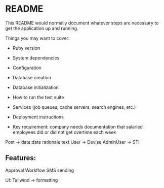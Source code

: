 # README

This README would normally document whatever steps are necessary to get the
application up and running.

Things you may want to cover:

* Ruby version

* System dependencies

* Configuration

* Database creation

* Database initialization

* How to run the test suite

* Services (job queues, cache servers, search engines, etc.)

* Deployment instructions

* Key requirement: company needs documentation that salaried employees did or did not get overtime each week 

Post -> date:date rationale:text 
User -> Devise 
AdminUser -> STI

## Features:
Approval Workflow
SMS sending 

UI:
Tailwind -> formatting
